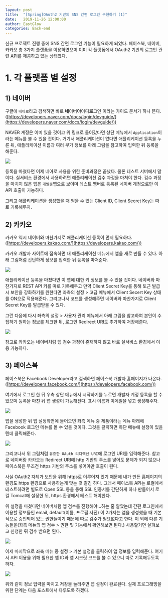 ```yaml
---
layout: post
title:  "[Spring]OAuth2 기반의 SNS 간편 로그인 구현하기 (1)"
date:   2019-11-26 12:00:00
author: EastGlow
categories: Back-end
---
```


신규 프로젝트 진행 중에 SNS 간편 로그인 기능이 필요하게 되었다. 페이스북, 네이버, 카카오 총 3가지 플랫폼을 이용하였으며 이미 각 플랫폼에서 OAuth2 기반의 로그인 관련 API를 제공하고 있는 상태였다.

# 1. 각 플랫폼 별 설정

## 1) 네이버

구글에 `네아로`라고 검색하면 바로 **네**이버**아**이디**로**그인 이라는 가이드 문서가 하나 뜬다. ([https://developers.naver.com/docs/login/devguide/](https://developers.naver.com/docs/login/devguide/))

NAVER 계정은 이미 있을 것이고 위 링크로 들어갔다면 상단 메뉴에서 `Application`이라는 메뉴를 볼 수 있을 것이다. 거기서 애플리케이션이 없다면 애플리케이션 등록을 누른 뒤, 애플리케이션 이름과 여러 부가 정보를 아래 그림을 참고하여 입력한 뒤 등록을 해준다.

![](/assets/post/20191126_1.png)

등록을 마쳤다면 이제 네아로 사용을 위한 준비과정은 끝났다. 물론 테스트 서버에서 말이다. 실서비스 환경에서 사용하려면 애플리케이션 검수 과정을 마쳐야 한다.  검수 과정을 마치지 않은 앱은 `개발중`앱으로 보이며 테스트 멤버로 등록된 네이버 계정으로만 이 API 호출이 가능하다.

그리고 애플리케이션을 생성했을 때 얻을 수 있는 Client ID, Client Secret Key는 따로 기록해두자.


## 2) 카카오

카카오 역시 네이버와 마찬가지로 애플리케이션 등록이 먼저 필요하다. ([https://developers.kakao.com/](https://developers.kakao.com/))

카카오 개발자 사이트에 접속하면 내 애플리케이션 메뉴에서 앱을 새로 만들 수 있다. 아래 그림처럼 간단하게 정보를 입력한 뒤 등록을 마쳐준다.

![](/assets/post/20191126_2.png)

애플리케이션 등록을 마쳤다면 이 앱에 대한 키 정보를 볼 수 있을 것이다. 네이버와 마찬가지로 REST API 키를 따로 기록해두고 만약 Client Secret Key를 통해 토근 발급 시 보안을 강화하기를 원한다면 좌측의 설정 > 고급 메뉴에서 Client Secert Key 상태를 ON으로 적용해준다. 그리고나서 코드를 생성해주면 네이버와 마찬가지로 Client Secret Key를 발급받을 수 있다.

그런 다음에 다시 좌측의 설정 > 사용자 관리 메뉴에서 아래 그림을 참고하여 본인이 수집하기 원하는 정보를 체크한 뒤, 로그인 Redirect URI도 추가하여 저장해준다.

![](/assets/post/20191126_3.png)

참고로 카카오는 네이버처럼 앱 검수 과정이 존재하지 않고 바로 실서비스 환경에서 이용 가능하다.


## 3) 페이스북

페이스북은 Facebook Developer라고 검색하면 페이스북 개발자 홈페이지가 나온다. ([https://developers.facebook.com/](https://developers.facebook.com/))

여기에서 로그인 한 뒤 우측 상단 메뉴에서 시작하기를 누르면 개발자 계정 등록을 할 수 있으며 등록을 마친 뒤 앱 생성이 가능해진다. 표시 이름과 이메일을 넣고 생성해주자.

![](/assets/post/20191126_4.png)

앱을 생성한 뒤 앱 설정화면에 들어오면 좌측 메뉴 중 제품이라는 메뉴 아래에 Facebook 로그인 메뉴를 볼 수 있을 것이다. 그것을 클릭하면 하단 메뉴에 설정이 있을텐데 클릭해준다.

![](/assets/post/20191126_5.png)

그리고나서 위 그림처럼 `유효한 OAuth 리디렉션 URI`에 로그인 URI를 입력해준다. 참고로 네이버랑 카카오는 Redirect URI에 http 기반의 주소를 넣어도 문제가 되지 않으나 페이스북은 무조건 https 기반의 주소를 넣어야만 호출이 된다.

사실 OAuth2 자체가 보안을 위해 https로 이루어져 있기 때문에 내가 만든 홈페이지의 환경도 https 환경으로 사용하는게 맞는 것 같긴 하다. 그래서 페이스북 API는 로컬에서 테스트하려면 별도로 Open SSL 등을 통해 SSL 인증서를 간단하게 하나 만들어서 로컬 Tomcat에 설정한 뒤, https 환경에서 테스트 해야한다.

위 설정을 마쳤다면 네이버처럼 앱 검수를 진행해야...하는 줄 알았는데 간편 로그인에서 이용할 정보들인 email, default(이름, 프로필 사진) 이 2가지는 앱을 생성했을 때 기본적으로 승인되어 있는 권한들이기 때문에 따로 검수가 필요없다고 한다. 이 외에 다른 기능들을(좌측 메뉴의 앱 검수 > 권한 및 기능에서 확인해보면 된다.) 사용할거면 살펴보고 신청한 뒤 검수 받으면 된다.

![](/assets/post/20191126_6.png)

이제 마지막으로 좌측 메뉴 중 설정 > 기본 설정을 클릭하여 앱 정보를 입력해준다. 여기서 API 이용을 위해 필요한 앱 ID와 앱 시크릿 코드를 볼 수 있으니 따로 기록해두도록 하자.

![](/assets/post/20191126_7.png)

위와 같이 정보 입력을 마치고 저장을 눌러주면 앱 설정이 완료된다. 실제 프로그래밍을 위한 단계는 다음 포스트에서 다루도록 하겠다.



